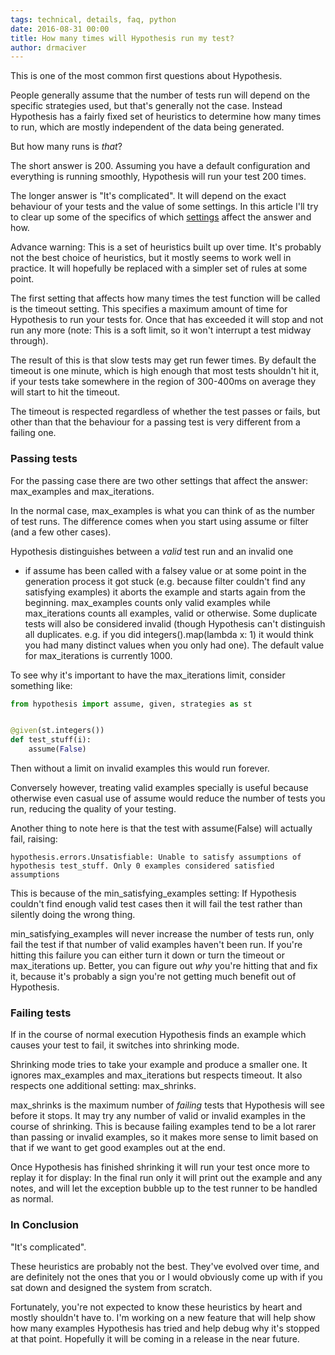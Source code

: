 ```yaml
---
tags: technical, details, faq, python
date: 2016-08-31 00:00
title: How many times will Hypothesis run my test?
author: drmaciver
---
```


This is one of the most common first questions about Hypothesis.

People generally assume that the number of tests run will depend on
the specific strategies used, but that's generally not the case.
Instead Hypothesis has a fairly fixed set of heuristics to determine
how many times to run, which are mostly independent of the data
being generated.

But how many runs is *that*?

The short answer is 200. Assuming you have a default configuration
and everything is running smoothly, Hypothesis will run your test
200 times.

The longer answer is "It's complicated". It will depend on the exact
behaviour of your tests and the value of some settings. In this article
I'll try to clear up some of the specifics of which
[settings](http://hypothesis.readthedocs.io/en/latest/settings.html)
affect the answer and how.

<!--more-->

Advance warning: This is a set of heuristics built up over time. It's
probably not the best choice of heuristics, but it mostly seems
to work well in practice. It will hopefully be replaced with a
simpler set of rules at some point.

The first setting that affects how many times the test function will
be called is the timeout setting. This specifies a maximum amount of
time for Hypothesis to run your tests for. Once that has exceeded it
will stop and not run any more (note: This is a soft limit, so it
won't interrupt a test midway through).

The result of this is that slow tests may get run fewer times. By
default the timeout is one minute, which is high enough that most
tests shouldn't hit it, if your tests take somewhere in the region
of 300-400ms on average they will start to hit the timeout.

The timeout is respected regardless of whether the test passes or
fails, but other than that the behaviour for a passing test is
very different from a failing one.

### Passing tests

For the passing case there are two other settings that affect the
answer: max\_examples and max\_iterations.

In the normal case, max\_examples is what you can think of as the
number of test runs. The difference comes when you start using
assume or filter (and a few other cases).

Hypothesis distinguishes between a *valid* test run and an invalid one
- if assume has been called with a falsey value or at some point in
the generation process it got stuck (e.g. because filter couldn't
find any satisfying examples) it aborts the example and starts
again from the beginning. max\_examples counts only valid examples
while max\_iterations counts all examples, valid or otherwise. Some
duplicate tests will also be considered invalid (though Hypothesis
can't distinguish all duplicates. e.g. if you did
integers().map(lambda x: 1) it would think you had many distinct values
when you only had one). The default value for max_iterations
is currently 1000.

To see why it's important to have the max\_iterations limit,
consider something like:

```python
from hypothesis import assume, given, strategies as st


@given(st.integers())
def test_stuff(i):
    assume(False)
```

Then without a limit on invalid examples this would run forever.

Conversely however, treating valid examples specially is useful because
otherwise even casual use of assume would reduce the number of tests
you run, reducing the quality of your testing.

Another thing to note here is that the test with assume(False) will
actually fail, raising:

```
hypothesis.errors.Unsatisfiable: Unable to satisfy assumptions of hypothesis test_stuff. Only 0 examples considered satisfied assumptions
```

This is because of the min\_satisfying\_examples setting: If
Hypothesis couldn't find enough valid test cases then it will
fail the test rather than silently doing the wrong thing.

min\_satisfying\_examples will never increase the number of tests
run, only fail the test if that number of valid examples haven't
been run. If you're hitting this failure you can either turn it
down or turn the timeout or max\_iterations up. Better, you can
figure out *why* you're hitting that and fix it, because it's
probably a sign you're not getting much benefit out of Hypothesis.


### Failing tests

If in the course of normal execution Hypothesis finds an example
which causes your test to fail, it switches into shrinking mode.

Shrinking mode tries to take your example and produce a smaller
one. It ignores max\_examples and max\_iterations but respects
timeout. It also respects one additional setting: max\_shrinks.

max\_shrinks is the maximum number of *failing* tests that Hypothesis
will see before it stops. It may try any number of valid or invalid
examples in the course of shrinking. This is because failing
examples tend to be a lot rarer than passing or invalid examples,
so it makes more sense to limit based on that if we want to get
good examples out at the end.

Once Hypothesis has finished shrinking it will run your test once
more to replay it for display: In the final run only it will print
out the example and any notes, and will let the exception bubble
up to the test runner to be handled as normal.


### In Conclusion

"It's complicated".

These heuristics are probably not the best. They've evolved
over time, and are definitely not the ones that you or I would
obviously come up with if you sat down and designed the system
from scratch.

Fortunately, you're not expected to know these heuristics by heart
and mostly shouldn't have to. I'm working on a new feature that
will help show how many examples Hypothesis has tried and help
debug why it's stopped at that point. Hopefully it will be coming
in a release in the near future.
